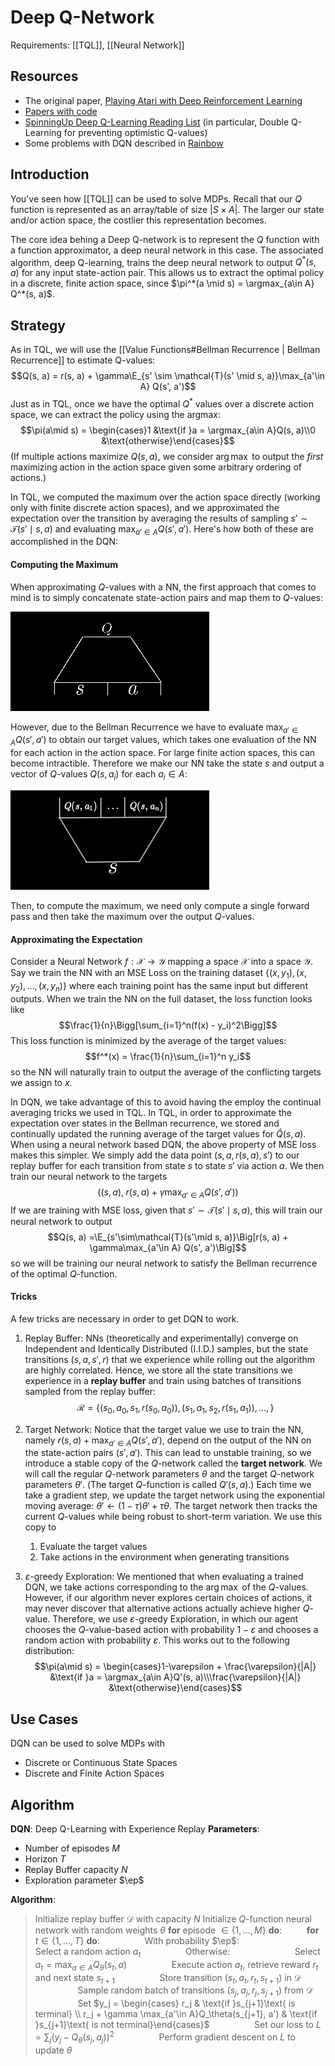# Deep Q-Network
Requirements: [[TQL]], [[Neural Network]]

## Resources
- The original paper, [Playing Atari with Deep Reinforcement Learning](https://arxiv.org/abs/1312.5602)
- [Papers with code](https://paperswithcode.com/method/dqn#:~:text=A%20DQN%2C%20or%20Deep%20Q,framework%20with%20a%20neural%20network.&text=It%20is%20usually%20used%20in%20conjunction%20with%20Experience%20Replay%2C%20for,the%20replay%20memory%20at%20random.)
- [SpinningUp Deep Q-Learning Reading List](https://spinningup.openai.com/en/latest/spinningup/keypapers.html#a-deep-q-learning) (in particular, Double Q-Learning for preventing optimistic Q-values)
- Some problems with DQN described in [Rainbow](https://arxiv.org/abs/1710.02298)

## Introduction
You've seen how [[TQL]] can be used to solve MDPs. Recall that our $Q$ function is represented as an array/table of size $|S \times A|$. The larger our state and/or action space, the costlier this representation becomes. 

The core idea behing a Deep Q-network is to represent the $Q$ function with a function approximator, a deep neural network in this case. The associated algorithm, deep Q-learning, trains the deep neural network to output $Q^*(s, a)$ for any input state-action pair. This allows us to extract the optimal policy in a discrete, finite action space, since $\pi^*(a \mid s) = \argmax_{a\in A} Q^*(s, a)$.

## Strategy

As in TQL, we will use the [[Value Functions#Bellman Recurrence | Bellman Recurrence]]  to estimate Q-values:
$$Q(s, a) = r(s, a) + \gamma\E_{s' \sim \mathcal{T}(s' \mid s, a)}\max_{a'\in A} Q(s', a')$$
Just as in TQL, once we have the optimal $Q^*$ values over a discrete action space, we can extract the policy using the argmax:
$$\pi(a\mid s) = \begin{cases}1 &\text{if }a = \argmax_{a\in A}Q(s, a)\\0 &\text{otherwise}\end{cases}$$
(If multiple actions maximize $Q(s, a)$, we consider $\arg\max$ to output the *first* maximizing action in the action space given some arbitrary ordering of actions.)

In TQL, we computed the maximum over the action space directly (working only with finite discrete action spaces), and we approximated the expectation over the transition by averaging the results of sampling $s'\sim \mathcal{T}(s'\mid s,a)$ and evaluating $\max_{a'\in A}Q(s', a')$. Here's how both of these are accomplished in the DQN:

#### Computing the Maximum

When approximating $Q$-values with a NN, the first approach that comes to mind is to simply concatenate state-action pairs and map them to $Q$-values:

![](Images/Q(s,a).png)

However, due to the Bellman Recurrence we have to evaluate $\max_{a'\in A}Q(s', a')$ to obtain our target values, which takes one evaluation of the NN for each action in the action space. For large finite action spaces, this can become intractible. Therefore we make our NN take the state $s$ and output a vector of $Q$-values $Q(s, a_i)$ for each $a_i\in A$:

![](Images/Q(s,cdot).png)

Then, to compute the maximum, we need only compute a single forward pass and then take the maximum over the output $Q$-values.

#### Approximating the Expectation
Consider a Neural Network $f: \mathcal{X}\to\mathcal{Y}$ mapping a space $\mathcal{X}$ into a space $\mathcal{Y}$. Say we train the NN with an MSE Loss on the training dataset $\{(x, y_1), (x, y_2), \dots, (x, y_n)\}$ where each training point has the same input but different outputs. When we train the NN on the full dataset, the loss function looks like
$$\frac{1}{n}\Bigg[\sum_{i=1}^n(f(x) - y_i)^2\Bigg]$$
This loss function is minimized by the average of the target values:
$$f^*(x) = \frac{1}{n}\sum_{i=1}^n y_i$$
so the NN will naturally train to output the average of the conflicting targets we assign to $x$.

In DQN, we take advantage of this to avoid having the employ the continual averaging tricks we used in TQL. In TQL, in order to approximate the expectation over states in the Bellman recurrence, we stored and continually updated the running average of the target values for $\hat{Q}(s, a)$. When using a neural network based DQN, the above property of MSE loss makes this simpler. We simply add the data point $(s, a, r(s, a), s')$ to our replay buffer for each transition from state $s$ to state $s'$ via action $a$. We then train our neural network to the targets
$$\Big((s, a), \;r(s, a) + \gamma\max_{a'\in A}Q(s', a')\Big)$$
If we are training with MSE loss, given that $s' \sim \mathcal{T}(s'\mid s, a)$, this will train our neural network to output
$$Q(s, a) =\E_{s'\sim\mathcal{T}(s'\mid s, a)}\Big[r(s, a) + \gamma\max_{a'\in A} Q(s', a')\Big]$$
so we will be training our neural network to satisfy the Bellman recurrence of the optimal $Q$-function.

#### Tricks

A few tricks are necessary in order to get DQN to work.
1. Replay Buffer: NNs (theoretically and experimentally) converge on Independent and Identically Distributed (I.I.D.) samples, but the state transitions $(s, a, s', r)$ that we experience while rolling out the algorithm are highly correlated. Hence, we store all the state transitions we experience in a **replay buffer** and train using batches of transitions sampled from the replay buffer:
$$\mathcal{R} = \{(s_0, a_0, s_1, r(s_0, a_0)),(s_1, a_1, s_2, r(s_1, a_1)), \dots, \} $$

2. Target Network: Notice that the target value we use to train the NN, namely $r(s, a) + \max_{a'\in A}Q(s', a')$, depend on the output of the NN on the state-action pairs $(s', a')$. This can lead to unstable training, so we introduce a stable copy of the $Q$-network called the **target network**. We will call the regular $Q$-network parameters $\theta$ and the target $Q$-network parameters $\theta'$. (The target $Q$-function is called $Q'(s, a)$.) Each time we take a gradient step, we update the target network using the exponential moving average: $\theta'\leftarrow (1 - \tau)\theta' + \tau\theta$. The target network then tracks the current $Q$-values while being robust to short-term variation. We use this copy to
	1. Evaluate the target values
	2. Take actions in the environment when generating transitions

3. $\varepsilon$-greedy Exploration: We mentioned that when evaluating a trained DQN, we take actions corresponding to the $\arg\max$ of the $Q$-values. However, if our algorithm never explores certain choices of actions, it may never discover that alternative actions actually achieve higher $Q$-value. Therefore, we use $\varepsilon$-greedy Exploration, in which our agent chooses the $Q$-value-based action with probability $1 - \varepsilon$ and chooses a random action with probability $\varepsilon$. This works out to the following distribution:
$$\pi(a\mid s) = \begin{cases}1-\varepsilon + \frac{\varepsilon}{|A|} &\text{if }a = \argmax_{a\in A}Q'(s, a)\\\frac{\varepsilon}{|A|} &\text{otherwise}\end{cases}$$

## Use Cases
DQN can be used to solve MDPs with 
- Discrete or Continuous State Spaces
- Discrete and Finite Action Spaces

## Algorithm

**DQN**: Deep Q-Learning with Experience Replay
**Parameters**: 
- Number of episodes $M$
- Horizon $T$
- Replay Buffer capacity $N$
- Exploration parameter $\ep$

**Algorithm**:
> Initialize replay buffer $\mathcal{D}$ with capacity $N$
> Initialize $Q$-function neural network with random weights $\theta$
> **for** episode $\in\{1, \dots, M\}$ **do**:
> $\qquad$ **for** $t\in\{1, \dots, T\}$ **do**:
> $\qquad\qquad$ With probability $\ep$: 
> $\qquad\qquad\qquad$ Select a random action $a_t$
> $\qquad\qquad$ Otherwise: 
> $\qquad\qquad\qquad$ Select $a_t = \max_{a\in A}Q_\theta(s_t, a)$
> $\qquad\qquad$ Execute action $a_t$, retrieve reward $r_t$ and next state $s_{t+1}$
> $\qquad\qquad$ Store transition $(s_t, a_t, r_t, s_{t+1})$ in $\mathcal{D}$
> $\qquad\qquad$ Sample random batch of transitions $(s_j, a_j, r_j, s_{j+1})$ from $\mathcal{D}$
> $\qquad\qquad$ Set $y_j = \begin{cases} r_j & \text{if }s_{j+1}\text{ is terminal} \\ r_j + \gamma \max_{a'\in A}Q_\theta(s_{j+1}, a') & \text{if }s_{j+1}\text{ is not terminal}\end{cases}$
> $\qquad\qquad$ Set our loss to $L = \sum_{j} \left(y_j - Q_\theta(s_j,a_j )\right)^2$
> $\qquad\qquad$ Perform gradient descent on $L$ to update $\theta$



